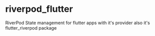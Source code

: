 # riverpod_flutter
RiverPod State management for flutter apps with it's provider also it's flutter_riverpod package
